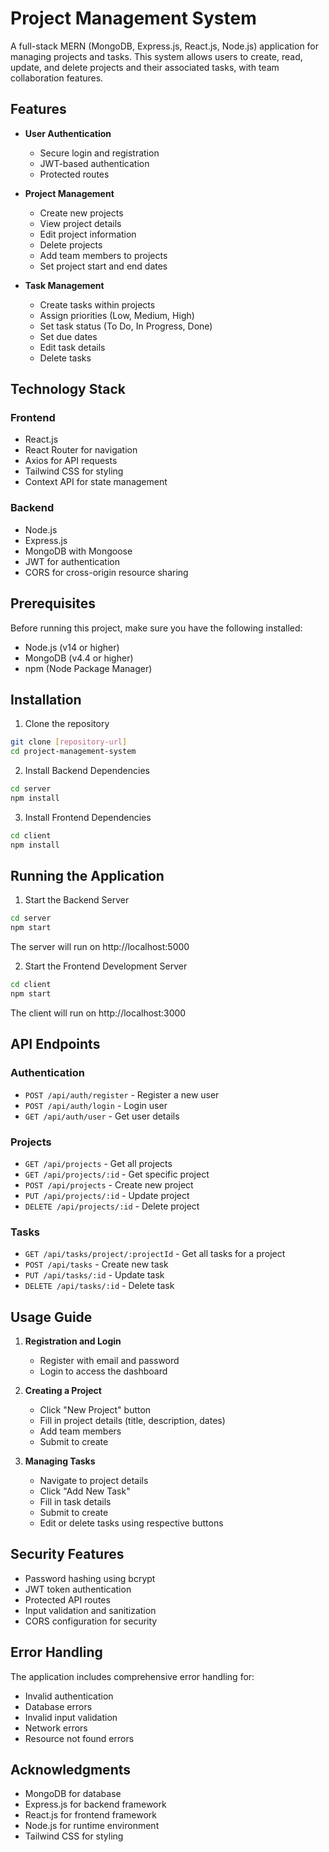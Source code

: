 # Project Management System

A full-stack MERN (MongoDB, Express.js, React.js, Node.js) application for managing projects and tasks. This system allows users to create, read, update, and delete projects and their associated tasks, with team collaboration features.

## Features

- **User Authentication**
  - Secure login and registration
  - JWT-based authentication
  - Protected routes

- **Project Management**
  - Create new projects
  - View project details
  - Edit project information
  - Delete projects
  - Add team members to projects
  - Set project start and end dates

- **Task Management**
  - Create tasks within projects
  - Assign priorities (Low, Medium, High)
  - Set task status (To Do, In Progress, Done)
  - Set due dates
  - Edit task details
  - Delete tasks

## Technology Stack

### Frontend
- React.js
- React Router for navigation
- Axios for API requests
- Tailwind CSS for styling
- Context API for state management

### Backend
- Node.js
- Express.js
- MongoDB with Mongoose
- JWT for authentication
- CORS for cross-origin resource sharing

## Prerequisites

Before running this project, make sure you have the following installed:
- Node.js (v14 or higher)
- MongoDB (v4.4 or higher)
- npm (Node Package Manager)

## Installation

1. Clone the repository
```bash
git clone [repository-url]
cd project-management-system
```

2. Install Backend Dependencies
```bash
cd server
npm install
```

3. Install Frontend Dependencies
```bash
cd client
npm install
```

## Running the Application

1. Start the Backend Server
```bash
cd server
npm start
```
The server will run on http://localhost:5000

2. Start the Frontend Development Server
```bash
cd client
npm start
```
The client will run on http://localhost:3000

## API Endpoints

### Authentication
- `POST /api/auth/register` - Register a new user
- `POST /api/auth/login` - Login user
- `GET /api/auth/user` - Get user details

### Projects
- `GET /api/projects` - Get all projects
- `GET /api/projects/:id` - Get specific project
- `POST /api/projects` - Create new project
- `PUT /api/projects/:id` - Update project
- `DELETE /api/projects/:id` - Delete project

### Tasks
- `GET /api/tasks/project/:projectId` - Get all tasks for a project
- `POST /api/tasks` - Create new task
- `PUT /api/tasks/:id` - Update task
- `DELETE /api/tasks/:id` - Delete task

## Usage Guide

1. **Registration and Login**
   - Register with email and password
   - Login to access the dashboard

2. **Creating a Project**
   - Click "New Project" button
   - Fill in project details (title, description, dates)
   - Add team members
   - Submit to create

3. **Managing Tasks**
   - Navigate to project details
   - Click "Add New Task"
   - Fill in task details
   - Submit to create
   - Edit or delete tasks using respective buttons

## Security Features

- Password hashing using bcrypt
- JWT token authentication
- Protected API routes
- Input validation and sanitization
- CORS configuration for security

## Error Handling

The application includes comprehensive error handling for:
- Invalid authentication
- Database errors
- Invalid input validation
- Network errors
- Resource not found errors

## Acknowledgments

- MongoDB for database
- Express.js for backend framework
- React.js for frontend framework
- Node.js for runtime environment
- Tailwind CSS for styling
